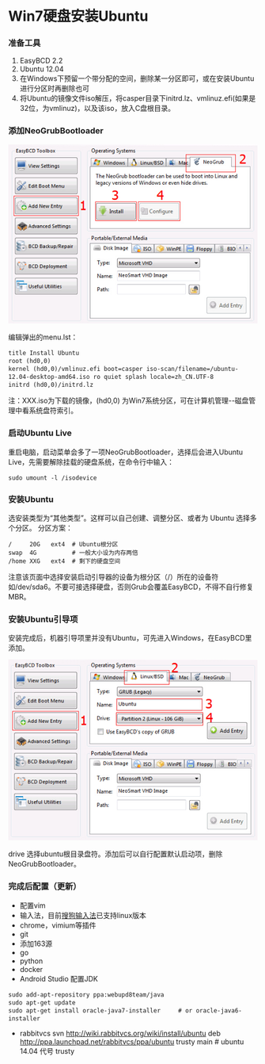 Win7硬盘安装Ubuntu
===

### 准备工具

1. EasyBCD 2.2
2. Ubuntu 12.04
3. 在Windows下预留一个带分配的空间，删除某一分区即可，或在安装Ubuntu进行分区时再删除也可
4. 将Ubuntu的镜像文件iso解压，将casper目录下initrd.lz、vmlinuz.efi(如果是32位，为vmlinuz)，以及该iso，放入C盘根目录。

### 添加NeoGrubBootloader

![EasyBCD](img/2.1-easybcd.jpg)

编辑弹出的menu.lst：

```
title Install Ubuntu
root (hd0,0)
kernel (hd0,0)/vmlinuz.efi boot=casper iso-scan/filename=/ubuntu-12.04-desktop-amd64.iso ro quiet splash locale=zh_CN.UTF-8
initrd (hd0,0)/initrd.lz
```

注：XXX.iso为下载的镜像，(hd0,0) 为Win7系统分区，可在计算机管理--磁盘管理中看系统盘符索引。

### 启动Ubuntu Live

重启电脑，启动菜单会多了一项NeoGrubBootloader，选择后会进入Ubuntu Live，先需要解除挂载的硬盘系统，在命令行中输入：

```
sudo umount -l /isodevice
```

### 安装Ubuntu

选安装类型为“其他类型”。这样可以自己创建、调整分区、或者为 Ubuntu 选择多个分区。
分区方案：

```
/     20G   ext4  # Ubuntu根分区
swap  4G          # 一般大小设为内存两倍
/home XXG   ext4  # 剩下的硬盘空间
```
注意该页面中选择安装启动引导器的设备为根分区（/）所在的设备符如/dev/sda6。不要可接选择硬盘，否则Grub会覆盖EasyBCD，不得不自行修复MBR。

### 安装Ubuntu引导项

安装完成后，机器引导项里并没有Ubuntu，可先进入Windows，在EasyBCD里添加。

![EasyBCD](img/2.1-easybcd2.jpg)

drive 选择ubuntu根目录盘符。添加后可以自行配置默认启动项，删除NeoGrubBootloader。

### 完成后配置（更新）

- 配置vim
- 输入法，目前[搜狗输入法](http://pinyin.sogou.com/linux/)已支持linux版本
- chrome，vimium等插件
- git
- 添加163源
- go
- python
- docker
- Android Studio 配置JDK
```
sudo add-apt-repository ppa:webupd8team/java
sudo apt-get update
sudo apt-get install oracle-java7-installer     # or oracle-java6-installer
```
- rabbitvcs svn
http://wiki.rabbitvcs.org/wiki/install/ubuntu
deb http://ppa.launchpad.net/rabbitvcs/ppa/ubuntu trusty main    # ubuntu 14.04 代号 trusty
